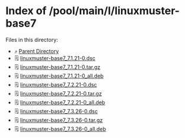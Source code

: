 
# Index of /pool/main/l/linuxmuster-base7
Files in this directory:
- ⤴ [Parent Directory](../)
- 🗒 [linuxmuster-base7_7.1.21-0.dsc](linuxmuster-base7_7.1.21-0.dsc)
- 🗒 [linuxmuster-base7_7.1.21-0.tar.gz](linuxmuster-base7_7.1.21-0.tar.gz)
- 🗒 [linuxmuster-base7_7.1.21-0_all.deb](linuxmuster-base7_7.1.21-0_all.deb)
- 🗒 [linuxmuster-base7_7.2.21-0.dsc](linuxmuster-base7_7.2.21-0.dsc)
- 🗒 [linuxmuster-base7_7.2.21-0.tar.gz](linuxmuster-base7_7.2.21-0.tar.gz)
- 🗒 [linuxmuster-base7_7.2.21-0_all.deb](linuxmuster-base7_7.2.21-0_all.deb)
- 🗒 [linuxmuster-base7_7.3.26-0.dsc](linuxmuster-base7_7.3.26-0.dsc)
- 🗒 [linuxmuster-base7_7.3.26-0.tar.gz](linuxmuster-base7_7.3.26-0.tar.gz)
- 🗒 [linuxmuster-base7_7.3.26-0_all.deb](linuxmuster-base7_7.3.26-0_all.deb)
